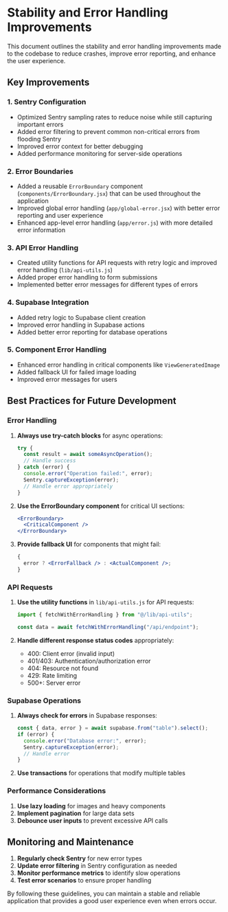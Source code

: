 # Stability and Error Handling Improvements

This document outlines the stability and error handling improvements made to the codebase to reduce crashes, improve error reporting, and enhance the user experience.

## Key Improvements

### 1. Sentry Configuration

- Optimized Sentry sampling rates to reduce noise while still capturing important errors
- Added error filtering to prevent common non-critical errors from flooding Sentry
- Improved error context for better debugging
- Added performance monitoring for server-side operations

### 2. Error Boundaries

- Added a reusable `ErrorBoundary` component (`components/ErrorBoundary.jsx`) that can be used throughout the application
- Improved global error handling (`app/global-error.jsx`) with better error reporting and user experience
- Enhanced app-level error handling (`app/error.js`) with more detailed error information

### 3. API Error Handling

- Created utility functions for API requests with retry logic and improved error handling (`lib/api-utils.js`)
- Added proper error handling to form submissions
- Implemented better error messages for different types of errors

### 4. Supabase Integration

- Added retry logic to Supabase client creation
- Improved error handling in Supabase actions
- Added better error reporting for database operations

### 5. Component Error Handling

- Enhanced error handling in critical components like `ViewGeneratedImage`
- Added fallback UI for failed image loading
- Improved error messages for users

## Best Practices for Future Development

### Error Handling

1. **Always use try-catch blocks** for async operations:

   ```javascript
   try {
     const result = await someAsyncOperation();
     // Handle success
   } catch (error) {
     console.error("Operation failed:", error);
     Sentry.captureException(error);
     // Handle error appropriately
   }
   ```

2. **Use the ErrorBoundary component** for critical UI sections:

   ```jsx
   <ErrorBoundary>
     <CriticalComponent />
   </ErrorBoundary>
   ```

3. **Provide fallback UI** for components that might fail:
   ```jsx
   {
     error ? <ErrorFallback /> : <ActualComponent />;
   }
   ```

### API Requests

1. **Use the utility functions** in `lib/api-utils.js` for API requests:

   ```javascript
   import { fetchWithErrorHandling } from "@/lib/api-utils";

   const data = await fetchWithErrorHandling("/api/endpoint");
   ```

2. **Handle different response status codes** appropriately:
   - 400: Client error (invalid input)
   - 401/403: Authentication/authorization error
   - 404: Resource not found
   - 429: Rate limiting
   - 500+: Server error

### Supabase Operations

1. **Always check for errors** in Supabase responses:

   ```javascript
   const { data, error } = await supabase.from("table").select();
   if (error) {
     console.error("Database error:", error);
     Sentry.captureException(error);
     // Handle error
   }
   ```

2. **Use transactions** for operations that modify multiple tables

### Performance Considerations

1. **Use lazy loading** for images and heavy components
2. **Implement pagination** for large data sets
3. **Debounce user inputs** to prevent excessive API calls

## Monitoring and Maintenance

1. **Regularly check Sentry** for new error types
2. **Update error filtering** in Sentry configuration as needed
3. **Monitor performance metrics** to identify slow operations
4. **Test error scenarios** to ensure proper handling

By following these guidelines, you can maintain a stable and reliable application that provides a good user experience even when errors occur.
